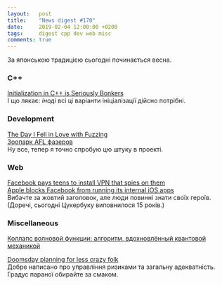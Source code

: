 ```yaml
---
layout:   post
title:    "News digest #170"
date:     2019-02-04 12:00:00 +0200
tags:     digest cpp dev web misc
comments: true
---
```


За японською традицією сьогодні починається весна.

### C++

[Initialization in C++ is Seriously Bonkers](https://mikelui.io/2019/01/03/seriously-bonkers.html)<br/>
І що лякає: _іноді_ всі ці варіанти ініціалізації дійсно потрібні.

### Development

[The Day I Fell in Love with Fuzzing](https://nullprogram.com/blog/2019/01/25/)<br/>
[Зоопарк AFL фазеров](https://habr.com/ru/company/dsec/blog/435644/)<br/>
Ну все, тепер я точно спробую цю штуку в проекті.

### Web

[Facebook pays teens to install VPN that spies on them](https://techcrunch.com/2019/01/29/facebook-project-atlas/)<br/>
[Apple blocks Facebook from running its internal iOS apps](https://www.theverge.com/2019/1/30/18203551/apple-facebook-blocked-internal-ios-apps)<br/>
Вибачте за жовтий заголовок, але люди повинні знати своїх героїв.<br/>
(Доречі, сьогодні Цукербуку виповнилося 15 років.)

### Miscellaneous

[Коллапс волновой функции: алгоритм, вдохновлённый квантовой механикой](https://habr.com/ru/post/437604/)

[Doomsday planning for less crazy folk](http://lcamtuf.coredump.cx/prep/)<br/>
Добре написано про управління ризиками та загальну адекватність. Градус параної обирайте за смаком.
